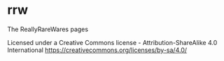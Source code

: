# rrw
The ReallyRareWares pages

Licensed under a Creative Commons license - Attribution-ShareAlike 4.0 International 
https://creativecommons.org/licenses/by-sa/4.0/
